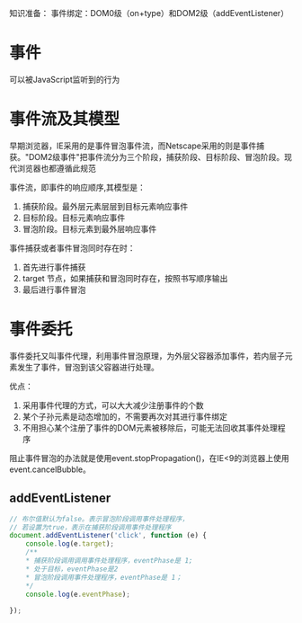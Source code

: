 

知识准备：
事件绑定：DOM0级（on+type）和DOM2级（addEventListener）

# 事件
可以被JavaScript监听到的行为

# 事件流及其模型
早期浏览器，IE采用的是事件冒泡事件流，而Netscape采用的则是事件捕获。"DOM2级事件"把事件流分为三个阶段，捕获阶段、目标阶段、冒泡阶段。现代浏览器也都遵循此规范

事件流，即事件的响应顺序,其模型是：
1. 捕获阶段。最外层元素层层到目标元素响应事件
2. 目标阶段。目标元素响应事件
3. 冒泡阶段。目标元素到最外层响应事件

事件捕获或者事件冒泡同时存在时：
1. 首先进行事件捕获
2. target 节点，如果捕获和冒泡同时存在，按照书写顺序输出
3. 最后进行事件冒泡

# 事件委托
事件委托又叫事件代理，利用事件冒泡原理，为外层父容器添加事件，若内层子元素发生了事件，冒泡到该父容器进行处理。

优点：
1. 采用事件代理的方式，可以大大减少注册事件的个数
2. 某个子孙元素是动态增加的，不需要再次对其进行事件绑定
3. 不用担心某个注册了事件的DOM元素被移除后，可能无法回收其事件处理程序

阻止事件冒泡的办法就是使用event.stopPropagation()，在IE<9的浏览器上使用event.cancelBubble。

## addEventListener
```js
// 布尔值默认为false。表示冒泡阶段调用事件处理程序，
// 若设置为true，表示在捕获阶段调用事件处理程序
document.addEventListener('click', function (e) {
    console.log(e.target);
    /**
    * 捕获阶段调用调用事件处理程序，eventPhase是 1; 
    * 处于目标，eventPhase是2 
    * 冒泡阶段调用事件处理程序，eventPhase是 1；
    */ 
    console.log(e.eventPhase);
    
});
```


